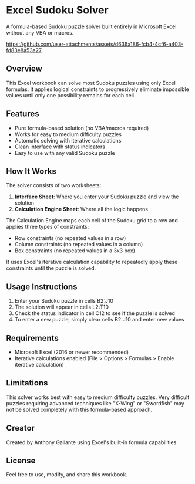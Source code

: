 # Excel Sudoku Solver

A formula-based Sudoku puzzle solver built entirely in Microsoft Excel without any VBA or macros.

https://github.com/user-attachments/assets/d636a186-fcb4-4cf6-a403-fd83e8a53a27

## Overview

This Excel workbook can solve most Sudoku puzzles using only Excel formulas. It applies logical constraints to progressively eliminate impossible values until only one possibility remains for each cell.

## Features

- Pure formula-based solution (no VBA/macros required)
- Works for easy to medium difficulty puzzles
- Automatic solving with iterative calculations
- Clean interface with status indicators
- Easy to use with any valid Sudoku puzzle

## How It Works

The solver consists of two worksheets:

1. **Interface Sheet**: Where you enter your Sudoku puzzle and view the solution
2. **Calculation Engine Sheet**: Where all the logic happens

The Calculation Engine maps each cell of the Sudoku grid to a row and applies three types of constraints:
- Row constraints (no repeated values in a row)
- Column constraints (no repeated values in a column)
- Box constraints (no repeated values in a 3x3 box)

It uses Excel's iterative calculation capability to repeatedly apply these constraints until the puzzle is solved.

## Usage Instructions

1. Enter your Sudoku puzzle in cells B2:J10
2. The solution will appear in cells L2:T10
3. Check the status indicator in cell C12 to see if the puzzle is solved
4. To enter a new puzzle, simply clear cells B2:J10 and enter new values

## Requirements

- Microsoft Excel (2016 or newer recommended)
- Iterative calculations enabled (File > Options > Formulas > Enable iterative calculation)

## Limitations

This solver works best with easy to medium difficulty puzzles. Very difficult puzzles requiring advanced techniques like "X-Wing" or "Swordfish" may not be solved completely with this formula-based approach.

## Creator

Created by Anthony Gallante using Excel's built-in formula capabilities.

## License

Feel free to use, modify, and share this workbook.
